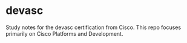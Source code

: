 # devasc

Study notes for the devasc certification from Cisco. This repo focuses primarily on Cisco Platforms and Development.


